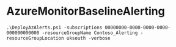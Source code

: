 # AzureMonitorBaselineAlerting

`.\DeployAzAlerts.ps1 -subscriptions 00000000-0000-0000-0000-000000000000 -resourceGroupName Contoso_Alerting -resourceGroupLocation uksouth -verbose`
